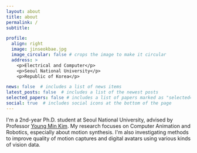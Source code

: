 ```yaml
---
layout: about
title: about
permalink: /
subtitle: 

profile:
  align: right
  image: jinseokbae.jpg
  image_circular: false # crops the image to make it circular
  address: >
    <p>Electrical and Computer</p>
    <p>Seoul National University</p>
    <p>Republic of Korea</p>

news: false  # includes a list of news items
latest_posts: false  # includes a list of the newest posts
selected_papers: false # includes a list of papers marked as "selected={true}"
social: true  # includes social icons at the bottom of the page
---
```

I'm a 2nd-year Ph.D. student at Seoul National University, advised by Professor [Young Min Kim](https://3d.snu.ac.kr/members/). 
My research focuses on Computer Animation and Robotics, especially about motion synthesis.
I'm also investigating methods to improve quality of motion captures and digital avatars using various kinds of vision data.
